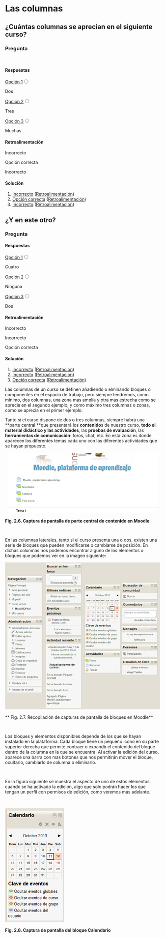
# Las columnas

## ¿Cuántas columnas se aprecian en el siguiente curso? 

### Pregunta

 

#### Respuestas


<label class="sr-av" for="i6_5">[Opción 1](#answer-6_5)</label><input id="i6_5" name="option6_2" onclick="$exe.getFeedback(0,3,'6_2','multi')" type="radio"/>


Dos


<label class="sr-av" for="i6_51">[Opción 2](#answer-6_51)</label><input id="i6_51" name="option6_2" onclick="$exe.getFeedback(1,3,'6_2','multi')" type="radio"/>


Tres


<label class="sr-av" for="i6_54">[Opción 3](#answer-6_54)</label><input id="i6_54" name="option6_2" onclick="$exe.getFeedback(2,3,'6_2','multi')" type="radio"/>


Muchas

#### Retroalimentación

Incorrecto

Opción correcta

Incorrecto

#### Solución

1. [Incorrecto](#answer-6_5) ([Retroalimentación](#sa0b6_2))
1. [Opción correcta](#answer-6_51) ([Retroalimentación](#sa1b6_2))
1. [Incorrecto](#answer-6_54) ([Retroalimentación](#sa2b6_2))

## ¿Y en este otro? 

### Pregunta

#### Respuestas


<label class="sr-av" for="i7_5">[Opción 1](#answer-7_5)</label><input id="i7_5" name="option7_2" onclick="$exe.getFeedback(0,3,'7_2','multi')" type="radio"/>


Cuatro


<label class="sr-av" for="i7_58">[Opción 2](#answer-7_58)</label><input id="i7_58" name="option7_2" onclick="$exe.getFeedback(1,3,'7_2','multi')" type="radio"/>


Ninguna


<label class="sr-av" for="i7_61">[Opción 3](#answer-7_61)</label><input id="i7_61" name="option7_2" onclick="$exe.getFeedback(2,3,'7_2','multi')" type="radio"/>


Dos

#### Retroalimentación

Incorrecto

Incorrecto

Opción correcta

#### Solución

1. [Incorrecto](#answer-7_5) ([Retroalimentación](#sa0b7_2))
1. [Incorrecto](#answer-7_58) ([Retroalimentación](#sa1b7_2))
1. [Opción correcta](#answer-7_61) ([Retroalimentación](#sa2b7_2))

Las columnas de un curso se definen añadiendo o elminando bloques o componentes en el espacio de trabajo, pero siempre tendremos, como mínimo, dos columnas, una zona mas amplia y otra mas estrecha como se aprecia en el segundo ejemplo, y como máximo tres columnas o zonas, como se aprecia en el primer ejemplo.

Tanto si el curso dispone de dos o tres columnas, siempre habrá una **parte central **que presentará los **contenido**s de nuestro curso, **todo el material didáctico y las actividades**, las **pruebas de evaluación**, las **herramientas de comunicación**: foros, chat, etc. En esta zona es donde aparecen los diferentes temas cada uno con las diferentes actividades que se hayan propuesto.


![](img/columna_central.png)

**Fig. 2.6. Captura de pantalla de parte central de contenido en Moodle**

 

En las columnas laterales, tanto si el curso presenta una o dos, existen una serie de bloques que pueden modificarse o cambiarse de posición. En dichas columnas nos podemos encontrar alguno de los elementos o bloques que podemos ver en la imagen siguiente:


![](img/bloques.png)

** Fig. 2.7. Recopilación de capturas de pantalla de bloques en Moodle**

 

Los bloques y elementos disponibles depende de los que se hayan instalado en la plataforma. Cada bloque tiene un pequeño icono en su parte superior derecha que permite contraer o expandir el contenido del bloque dentro de la columna en la que se encuentra. Al activar la edición del curso, aparece una barra con mas botones que nos permitirán mover el bloque, ocultarlo, cambiarlo de columna o eliminarlo.

 

En la figura siguiente se muestra el aspecto de uno de estos elementos cuando se ha activado la edición, algo que solo podrán hacer los que tengan un perfil con permisos de edición, como veremos más adelante.

 


![](img/bloque_calendario.png)

**Fig. 2.8. Captura de pantalla del bloque Calendario**


